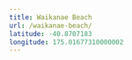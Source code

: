 ```yaml
---
title: Waikanae Beach
url: /waikanae-beach/
latitude: -40.8707183
longitude: 175.01677310000002
---
```

